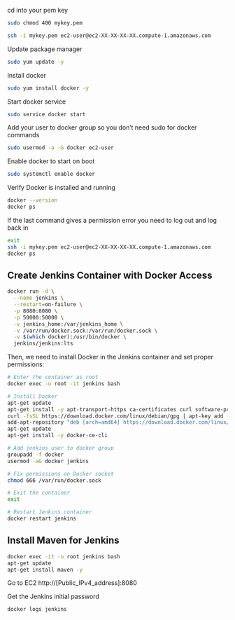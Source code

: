 cd into your pem key

```bash
sudo chmod 400 mykey.pem
```

```bash
ssh -i mykey.pem ec2-user@ec2-XX-XX-XX-XX.compute-1.amazonaws.com
```

Update package manager

```bash
sudo yum update -y
```

Install docker

```bash
sudo yum install docker -y
```

Start docker service

```bash
sudo service docker start
```

Add your user to docker group so you don’t need sudo for docker commands

```bash
sudo usermod -a -G docker ec2-user
```

Enable docker to start on boot

```bash
sudo systemctl enable docker
```

Verify Docker is installed and running

```bash
docker --version
docker ps
```

If the last command gives a permission error you need to log out and log back in

```bash
exit
ssh -i mykey.pem ec2-user@ec2-XX-XX-XX-XX.compute-1.amazonaws.com
docker ps
```

## Create Jenkins Container with Docker Access

```bash
docker run -d \
  --name jenkins \
  --restart=on-failure \
  -p 8080:8080 \
  -p 50000:50000 \
  -v jenkins_home:/var/jenkins_home \
  -v /var/run/docker.sock:/var/run/docker.sock \
  -v $(which docker):/usr/bin/docker \
  jenkins/jenkins:lts
```

Then, we need to install Docker in the Jenkins container and set proper permissions:

```bash
# Enter the container as root
docker exec -u root -it jenkins bash

# Install Docker
apt-get update
apt-get install -y apt-transport-https ca-certificates curl software-properties-common
curl -fsSL https://download.docker.com/linux/debian/gpg | apt-key add -
add-apt-repository "deb [arch=amd64] https://download.docker.com/linux/debian $(lsb_release -cs) stable"
apt-get update
apt-get install -y docker-ce-cli

# Add jenkins user to docker group
groupadd -f docker
usermod -aG docker jenkins

# Fix permissions on Docker socket
chmod 666 /var/run/docker.sock

# Exit the container
exit

# Restart Jenkins container
docker restart jenkins
```

## Install Maven for Jenkins

```bash
docker exec -it -u root jenkins bash
apt-get update
apt-get install maven -y
```

Go to EC2 http://[Public_IPv4_address]:8080

Get the Jenkins initial password

```bash
docker logs jenkins
```
